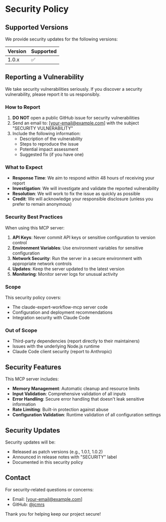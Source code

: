 # Security Policy

## Supported Versions

We provide security updates for the following versions:

| Version | Supported          |
| ------- | ------------------ |
| 1.0.x   | :white_check_mark: |

## Reporting a Vulnerability

We take security vulnerabilities seriously. If you discover a security vulnerability, please report it to us responsibly.

### How to Report

1. **DO NOT** open a public GitHub issue for security vulnerabilities
2. Send an email to: [your-email@example.com] with the subject "SECURITY VULNERABILITY"
3. Include the following information:
   - Description of the vulnerability
   - Steps to reproduce the issue
   - Potential impact assessment
   - Suggested fix (if you have one)

### What to Expect

- **Response Time**: We aim to respond within 48 hours of receiving your report
- **Investigation**: We will investigate and validate the reported vulnerability
- **Resolution**: We will work to fix the issue as quickly as possible
- **Credit**: We will acknowledge your responsible disclosure (unless you prefer to remain anonymous)

### Security Best Practices

When using this MCP server:

1. **API Keys**: Never commit API keys or sensitive configuration to version control
2. **Environment Variables**: Use environment variables for sensitive configuration
3. **Network Security**: Run the server in a secure environment with appropriate network controls
4. **Updates**: Keep the server updated to the latest version
5. **Monitoring**: Monitor server logs for unusual activity

### Scope

This security policy covers:
- The claude-expert-workflow-mcp server code
- Configuration and deployment recommendations
- Integration security with Claude Code

### Out of Scope

- Third-party dependencies (report directly to their maintainers)
- Issues with the underlying Node.js runtime
- Claude Code client security (report to Anthropic)

## Security Features

This MCP server includes:

- **Memory Management**: Automatic cleanup and resource limits
- **Input Validation**: Comprehensive validation of all inputs
- **Error Handling**: Secure error handling that doesn't leak sensitive information
- **Rate Limiting**: Built-in protection against abuse
- **Configuration Validation**: Runtime validation of all configuration settings

## Security Updates

Security updates will be:
- Released as patch versions (e.g., 1.0.1, 1.0.2)
- Announced in release notes with "SECURITY" label
- Documented in this security policy

## Contact

For security-related questions or concerns:
- Email: [your-email@example.com]
- GitHub: [@jcmrs](https://github.com/jcmrs)

Thank you for helping keep our project secure!